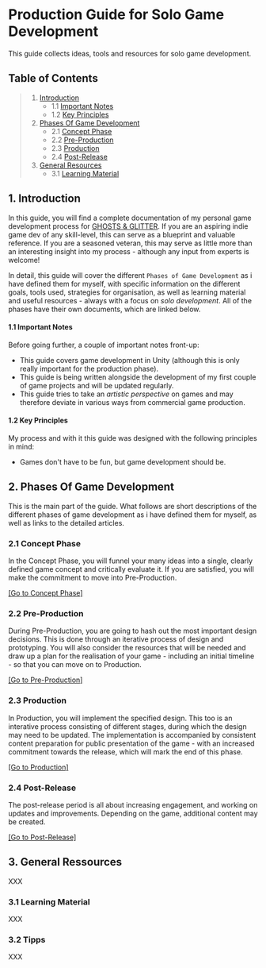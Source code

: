 # Production Guide for Solo Game Development

This guide collects ideas, tools and resources for solo game development.

<a name="toc"></a>
## Table of Contents

> 1. [Introduction](#introduction)
>    - 1.1 [Important Notes](#important-notes)
>    - 1.2 [Key Principles](#key-principles)
> 2. [Phases Of Game Development](#phases)
>    - 2.1 [Concept Phase](#concept-phase)
>    - 2.2 [Pre-Production](#pre-production)
>    - 2.3 [Production](#production)
>    - 2.4 [Post-Release](#post-release)
> 3. [General Resources](#gneral-resources)
>    - 3.1 [Learning Material](#learning-material)

<a name="introduction"></a>
## 1. Introduction

In this guide, you will find a complete documentation of my personal game development process for [GHOSTS & GLITTER](https://www.youtube.com/@ghostsnglitter). If you are an aspiring indie game dev of any skill-level, this can serve as a blueprint and valuable reference. If you are a seasoned veteran, this may serve as little more than an interesting insight into my process - although any input from experts is welcome!

In detail, this guide will cover the different `Phases of Game Development` as i have defined them for myself, with specific information on the different goals, tools used, strategies for organisation, as well as learning material and useful resources - always with a focus on *solo development*. All of the phases have their own documents, which are linked below.

<a name="important-notes"></a>
#### 1.1 Important Notes

Before going further, a couple of important notes front-up:
- This guide covers game development in Unity (although this is only really important for the production phase).
- This guide is being written alongside the development of my first couple of game projects and will be updated regularly.
- This guide tries to take an *artistic perspective* on games and may therefore deviate in various ways from commercial game production.

<a name="key-principles"></a>
#### 1.2 Key Principles

My process and with it this guide was designed with the following principles in mind:
- Games don't have to be fun, but game development should be.

<a name="phases"></a>
## 2. Phases Of Game Development

This is the main part of the guide. What follows are short descriptions of the different phases of game development as i have defined them for myself, as well as links to the detailed articles.

<a name="concept-phase"></a>
### 2.1 Concept Phase

In the Concept Phase, you will funnel your many ideas into a single, clearly defined game concept and critically evaluate it. If you are satisfied, you will make the commitment to move into Pre-Production.

[[Go to Concept Phase]](1_ConceptPhase.md/#concept-phase)

<a name="pre-production"></a>
### 2.2 Pre-Production

During Pre-Production, you are going to hash out the most important design decisions. This is done through an iterative process of design and prototyping. You will also consider the resources that will be needed and draw up a plan for the realisation of your game - including an initial timeline - so that you can move on to Production.

[[Go to Pre-Production]](2_PreProduction.md/#pre-production)

<a name="production"></a>
### 2.3 Production

In Production, you will implement the specified design. This too is an interative process consisting of different stages, during which the design may need to be updated. The implementation is accompanied by consistent content preparation for public presentation of the game - with an increased commitment towards the release, which will mark the end of this phase.

[[Go to Production]](3_Production.md/#production)

<a name="post-release"></a>
### 2.4 Post-Release

The post-release period is all about increasing engagement, and working on updates and improvements. Depending on the game, additional content may be created.

[[Go to Post-Release]](4_PostRelease.md/#post-release)

<a name="general-ressources"></a>
## 3. General Ressources

XXX

<a name="learning-material"></a>
### 3.1 Learning Material

XXX

<a name="tipps"></a>
### 3.2 Tipps

XXX